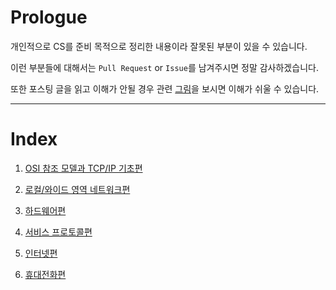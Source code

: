 # Prologue
개인적으로 CS를 준비 목적으로 정리한 내용이라 잘못된 부분이 있을 수 있습니다.

이런 부분들에 대해서는 `Pull Request` or `Issue`를 남겨주시면 정말 감사하겠습니다.

또한 포스팅 글을 읽고 이해가 안될 경우 관련 [그림](https://goodgid.github.io/category/#Network)을 보시면 이해가 쉬울 수 있습니다.

---

# Index

1. [OSI 참조 모델과 TCP/IP 기초편](https://github.com/chldbtjd2272/csbox/tree/master/Server/%EB%84%A4%ED%8A%B8%EC%9B%8C%ED%81%AC%20%EA%B8%B0%EC%B4%88%20%EC%A7%80%EC%8B%9D)

2. [로컬/와이드 영역 네트워크편](https://github.com/chldbtjd2272/csbox/tree/master/Network/%EB%A1%9C%EC%BB%AC%EC%99%80%EC%9D%B4%EB%93%9C%20%EC%98%81%EC%97%AD%20%EB%84%A4%ED%8A%B8%EC%9B%8C%ED%81%AC%ED%8E%B8)

3. [하드웨어편](https://github.com/chldbtjd2272/csbox/tree/master/Network/%ED%95%98%EB%93%9C%EC%9B%A8%EC%96%B4%ED%8E%B8)

4. [서비스 프로토콜편](https://github.com/chldbtjd2272/csbox/tree/master/Network/%EC%84%9C%EB%B9%84%EC%8A%A4%20%ED%94%84%EB%A1%9C%ED%86%A0%EC%BD%9C%ED%8E%B8)

5. [인터넷편]()

6. [휴대전화편]()
